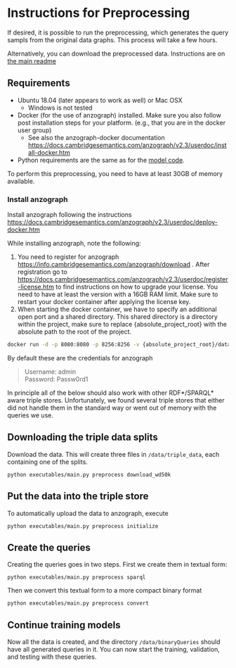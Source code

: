 # Instructions for Preprocessing #

If desired, it is possible to run the preprocessing, which generates the query sampls from the original data graphs. This process will take a few hours.

Alternatively, you can download the preprocessed data. Instructions are on [the main readme](../../../README.md)

## Requirements ##

* Ubuntu 18.04 (later appears to work as well) or Mac OSX
    * Windows is not tested
* Docker (for the use of anzograph) installed. Make sure you also follow post installation steps for your platform. (e.g., that you are in the docker user group)
    * See also the anzograph-docker documentation https://docs.cambridgesemantics.com/anzograph/v2.3/userdoc/install-docker.htm
* Python requirements are the same as for the [model code](../../../README.md).

To perform this preprocessing, you need to have at least 30GB of memory available.



### Install anzograph ###

Install anzograph following the instructions https://docs.cambridgesemantics.com/anzograph/v2.3/userdoc/deploy-docker.htm

While installing anzograph, note the following:

1. You need to register for anzograph https://info.cambridgesemantics.com/anzograph/download . After registration go to https://docs.cambridgesemantics.com/anzograph/v2.3/userdoc/register-license.htm to find instructions on how to upgrade your license. You need to have at least the version with a 16GB RAM limit. Make sure to restart your docker container after applying the license key.
2. When starting the docker container, we have to specify an additional open port and a shared directory. This shared directory is a directory within the project, make sure to replace {absolute_project_root} with the absolute path to the root of the project.

```bash
docker run -d -p 8080:8080 -p 8256:8256 -v {absolute_project_root}/data/triple_data/:/opt/shared-files --name=anzograph cambridgesemantics/anzograph:latest
```

By default these are the credentials for anzograph

>    Username: admin  
>    Password: Passw0rd1


In principle all of the below should also work with other RDF*/SPARQL* aware triple stores. Unfortunately, we found several triple stores that either did not handle them in the standard way or went out of memory with the queries we use.

## Downloading the triple data splits ###
Download the data. This will create three files in `/data/triple_data`, each containing one of the splits.

```python executables/main.py preprocess download_wd50k```

## Put the data into the triple store ##

To automatically upload the data to anzograph, execute

```python executables/main.py preprocess initialize```

## Create the queries ##

Creating the queries goes in two steps. First we create them in textual form:

```python executables/main.py preprocess sparql```

Then we convert this textual form to a more compact binary format

```python executables/main.py preprocess convert```


## Continue training models ##

Now all the data is created, and the directory `/data/binaryQueries` should have all generated queries in it.
You can now start the training, validation, and testing with these queries.
